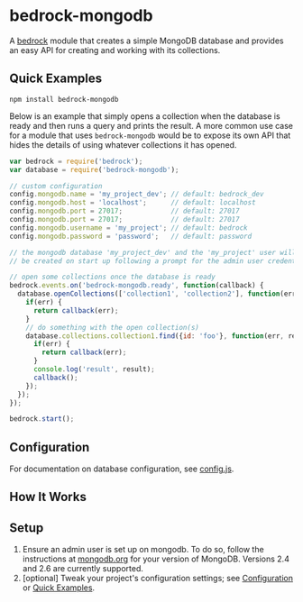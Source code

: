 # bedrock-mongodb

A [bedrock][] module that creates a simple MongoDB database and provides an
easy API for creating and working with its collections.

## Quick Examples

```
npm install bedrock-mongodb
```

Below is an example that simply opens a collection when the database is ready
and then runs a query and prints the result. A more common use case for a
module that uses `bedrock-mongodb` would be to expose its own API that hides
the details of using whatever collections it has opened.

```js
var bedrock = require('bedrock');
var database = require('bedrock-mongodb');

// custom configuration
config.mongodb.name = 'my_project_dev'; // default: bedrock_dev
config.mongodb.host = 'localhost';      // default: localhost
config.mongodb.port = 27017;            // default: 27017
config.mongodb.port = 27017;            // default: 27017
config.mongodb.username = 'my_project'; // default: bedrock
config.mongodb.password = 'password';   // default: password

// the mongodb database 'my_project_dev' and the 'my_project' user will
// be created on start up following a prompt for the admin user credentials

// open some collections once the database is ready
bedrock.events.on('bedrock-mongodb.ready', function(callback) {
  database.openCollections(['collection1', 'collection2'], function(err) {
    if(err) {
      return callback(err);
    }
    // do something with the open collection(s)
    database.collections.collection1.find({id: 'foo'}, function(err, result) {
      if(err) {
        return callback(err);
      }
      console.log('result', result);
      callback();
    });
  });
});

bedrock.start();
```

## Configuration

For documentation on database configuration, see [config.js](https://github.com/digitalbazaar/bedrock-mongodb/blob/master/lib/config.js).

## How It Works

## Setup

1. Ensure an admin user is set up on mongodb. To do so, follow the instructions
   at [mongodb.org](http://docs.mongodb.org/manual/tutorial/add-user-administrator/)
   for your version of MongoDB. Versions 2.4 and 2.6 are currently supported.
2. [optional] Tweak your project's configuration settings; see
   [Configuration](#configuration) or [Quick Examples](#quickexamples).


[bedrock]: https://github.com/digitalbazaar/bedrock

